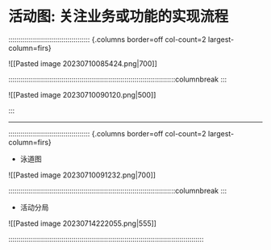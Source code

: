 # 活动图: 关注业务或功能的实现流程

:::::::::::::::::::::::::::::::::::::::: {.columns border=off col-count=2 largest-column=firs}

![[Pasted image 20230710085424.png|700]]

::::::::::::::::::::::::::::::::::::::::::::::::::::::::::::::::::::::::::::::::::columnbreak
:::

![[Pasted image 20230710090120.png|500]]

:::

---
:::::::::::::::::::::::::::::::::::::::: {.columns border=off col-count=2 largest-column=firs}

- 泳道图

![[Pasted image 20230710091232.png|700]]

::::::::::::::::::::::::::::::::::::::::::::::::::::::::::::::::::::::::::::::::::columnbreak
:::

- 活动分局

![[Pasted image 20230714222055.png|555]]

::::::::::::::::::::::::::::::::::::::::::::::::::::::::::::::::::::::::::::::::::::::::::::::::



